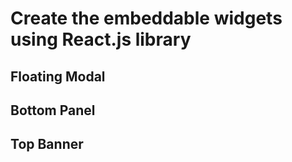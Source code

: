 # Create the embeddable widgets using React.js library

## Floating Modal

## Bottom Panel

## Top Banner
